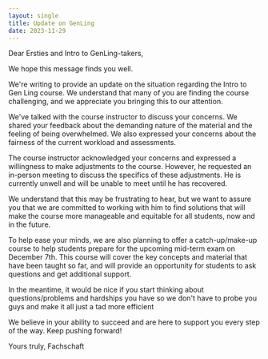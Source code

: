 ```yaml
---
layout: single
title: Update on GenLing
date: 2023-11-29
---
```


   Dear Ersties and Intro to GenLing-takers,

We hope this message finds you well.

We're writing to provide an update on the situation regarding the Intro to Gen Ling course. We understand that many of you are finding the course challenging, and we appreciate you bringing this to our attention.

We've talked with the course instructor to discuss your concerns. We shared your feedback about the demanding nature of the material and the feeling of being overwhelmed. We also expressed your concerns about the fairness of the current workload and assessments.

The course instructor acknowledged your concerns and expressed a willingness to make adjustments to the course. However, he requested an in-person meeting to discuss the specifics of these adjustments. He is currently unwell and will be unable to meet until he has recovered.

We understand that this may be frustrating to hear, but we want to assure you that we are committed to working with him to find solutions that will make the course more manageable and equitable for all students, now and in the future.

To help ease your minds, we are also planning to offer a catch-up/make-up course to help students prepare for the upcoming mid-term exam on December 7th. This course will cover the key concepts and material that have been taught so far, and will provide an opportunity for students to ask questions and get additional support.

In the meantime, it would be nice if you start thinking about questions/problems and hardships you have so we don't have to probe you guys and make it all just a tad more efficient 

We believe in your ability to succeed and are here to support you every step of the way. Keep pushing forward!

Yours truly,
Fachschaft
